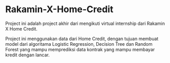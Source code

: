 # Rakamin-X-Home-Credit 

Project ini adalah project akhir dari mengikuti virtual internship dari Rakamin X Home Credit.

Project ini menggunakan data dari Home Credit, dengan tujuan membuat model dari algoritama Logistic Regression, Decision Tree dan Random Forest yang mampu memprediksi data kontrak yang mampu membayar kredit dengan lancar.
